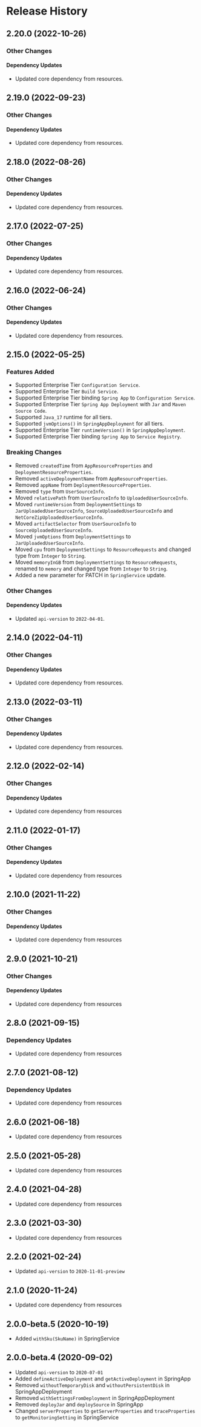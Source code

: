 # Release History

## 2.20.0 (2022-10-26)

### Other Changes

#### Dependency Updates

- Updated core dependency from resources.

## 2.19.0 (2022-09-23)

### Other Changes

#### Dependency Updates

- Updated core dependency from resources.

## 2.18.0 (2022-08-26)

### Other Changes

#### Dependency Updates

- Updated core dependency from resources.

## 2.17.0 (2022-07-25)

### Other Changes

#### Dependency Updates

- Updated core dependency from resources.

## 2.16.0 (2022-06-24)

### Other Changes

#### Dependency Updates

- Updated core dependency from resources.

## 2.15.0 (2022-05-25)

### Features Added

- Supported Enterprise Tier `Configuration Service`.
- Supported Enterprise Tier `Build Service`.
- Supported Enterprise Tier binding `Spring App` to `Configuration Service`.
- Supported Enterprise Tier `Spring App Deployment` with `Jar` and `Maven Source Code`.
- Supported `Java_17` runtime for all tiers.
- Supported `jvmOptions()` in `SpringAppDeployment` for all tiers.
- Supported Enterprise Tier `runtimeVersion()` in `SpringAppDeployment`.
- Supported Enterprise Tier binding `Spring App` to `Service Registry`.

### Breaking Changes

- Removed `createdTime` from `AppResourceProperties` and `DeploymentResourceProperties`.
- Removed `activeDeploymentName` from `AppResourceProperties`.
- Removed `appName` from `DeploymentResourceProperties`.
- Removed `type` from `UserSourceInfo`.
- Moved `relativePath` from `UserSourceInfo` to `UploadedUserSourceInfo`.
- Moved `runtimeVersion` from `DeploymentSettings` to `JarUploadedUserSourceInfo`, `SourceUploadedUserSourceInfo` and `NetCoreZipUploadedUserSourceInfo`.
- Moved `artifactSelector` from `UserSourceInfo` to `SourceUploadedUserSourceInfo`.
- Moved `jvmOptions` from `DeploymentSettings` to `JarUploadedUserSourceInfo`.
- Moved `cpu` from `DeploymentSettings` to `ResourceRequests` and changed type from `Integer` to `String`.
- Moved `memoryInGB` from `DeploymentSettings` to `ResourceRequests`, renamed to `memory` and changed type from `Integer` to `String`.
- Added a new parameter for PATCH in `SpringService` update.

### Other Changes

#### Dependency Updates

- Updated `api-version` to `2022-04-01`.

## 2.14.0 (2022-04-11)

### Other Changes

#### Dependency Updates

- Updated core dependency from resources.

## 2.13.0 (2022-03-11)

### Other Changes

#### Dependency Updates

- Updated core dependency from resources.

## 2.12.0 (2022-02-14)

### Other Changes

#### Dependency Updates

- Updated core dependency from resources

## 2.11.0 (2022-01-17)

### Other Changes

#### Dependency Updates

- Updated core dependency from resources

## 2.10.0 (2021-11-22)

### Other Changes

#### Dependency Updates

- Updated core dependency from resources

## 2.9.0 (2021-10-21)

### Other Changes

#### Dependency Updates

- Updated core dependency from resources

## 2.8.0 (2021-09-15)

### Dependency Updates

- Updated core dependency from resources

## 2.7.0 (2021-08-12)

### Dependency Updates

- Updated core dependency from resources

## 2.6.0 (2021-06-18)

- Updated core dependency from resources

## 2.5.0 (2021-05-28)
- Updated core dependency from resources

## 2.4.0 (2021-04-28)

- Updated core dependency from resources

## 2.3.0 (2021-03-30)

- Updated core dependency from resources

## 2.2.0 (2021-02-24)

- Updated `api-version` to `2020-11-01-preview`

## 2.1.0 (2020-11-24)

- Updated core dependency from resources

## 2.0.0-beta.5 (2020-10-19)

- Added `withSku(SkuName)` in SpringService

## 2.0.0-beta.4 (2020-09-02)

- Updated `api-version` to `2020-07-01`
- Added `defineActiveDeployment` and `getActiveDeployment` in SpringApp
- Removed `withoutTemporaryDisk` and `withoutPersistentDisk` in SpringAppDeployment
- Removed `withSettingsFromDeployment` in SpringAppDeployment
- Removed `deployJar` and `deploySource` in SpringApp
- Changed `serverProperties` to `getServerProperties` and `traceProperties` to `getMonitoringSetting` in SpringService
